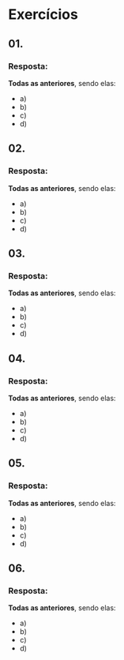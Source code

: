 # Exercícios


## 01. 

### Resposta:
**Todas as anteriores**, sendo elas:
- a) 
- b) 
- c) 
- d) 


## 02. 

### Resposta:
**Todas as anteriores**, sendo elas:
- a) 
- b) 
- c) 
- d) 


## 03. 

### Resposta:
**Todas as anteriores**, sendo elas:
- a) 
- b) 
- c) 
- d) 


## 04. 

### Resposta:
**Todas as anteriores**, sendo elas:
- a) 
- b) 
- c) 
- d) 


## 05. 

### Resposta:
**Todas as anteriores**, sendo elas:
- a) 
- b) 
- c) 
- d) 


## 06. 

### Resposta:
**Todas as anteriores**, sendo elas:
- a) 
- b) 
- c) 
- d) 